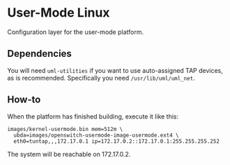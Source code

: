 # User-Mode Linux

Configuration layer for the user-mode platform.

## Dependencies

You will need `uml-utilities` if you want to use auto-assigned TAP devices,
as is recommended. Specifically you need `/usr/lib/uml/uml_net`.

## How-to

When the platform has finished building, execute it like this:
```
images/kernel-usermode.bin mem=512m \
  ubda=images/openswitch-usermode-image-usermode.ext4 \
  eth0=tuntap,,,172.17.0.1 ip=172.17.0.2::172.17.0.1:255.255.255.252
```

The system will be reachable on 172.17.0.2.

